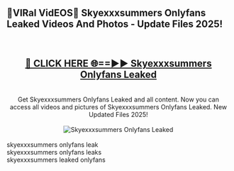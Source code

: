 <h2>🔴VIRal VidEOS🔴 Skyexxxsummers Onlyfans Leaked Videos And Photos - Update Files 2025!</h2>
<br>
<div align="center">
<h2><a href="https://virallinks.top/odZfE0" rel="nofollow">🔴 CLICK HERE 🌐==►► Skyexxxsummers Onlyfans Leaked</a></h2>
<br>
Get Skyexxxsummers Onlyfans Leaked and all content. Now you can access all videos and pictures of Skyexxxsummers Onlyfans Leaked. New Updated Files 2025!
<br>
<br>
<a href="https://virallinks.top/odZfE0" rel="nofollow" data-target="animated-image.originalLink"><img src="https://i.imgur.com/dJHk4Zq.gif)" alt="Skyexxxsummers Onlyfans Leaked" style="max-width: 100%; display: inline-block;" data-target="animated-image.originalImage"></a>
</div>
<br>
skyexxxsummers onlyfans leak<br>
skyexxxsummers onlyfans leaks<br>
skyexxxsummers leaked onlyfans